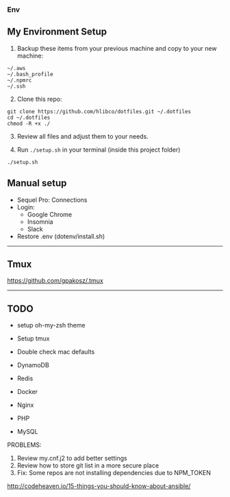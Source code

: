 ### Env

My Environment Setup
---

1. Backup these items from your previous machine and copy to your new machine:

```
~/.aws
~/.bash_profile
~/.npmrc
~/.ssh
```

2. Clone this repo:

```
git clone https://github.com/hlibco/dotfiles.git ~/.dotfiles
cd ~/.dotfiles
chmod -R +x ./
```

3. Review all files and adjust them to your needs.


4. Run `./setup.sh` in your terminal (inside this project folder)

```
./setup.sh
```


## Manual setup

- Sequel Pro: Connections
- Login:
  - Google Chrome
  - Insomnia
  - Slack
- Restore .env (dotenv/install.sh)

---

## Tmux
https://github.com/gpakosz/.tmux


---

## TODO

- setup oh-my-zsh theme
- Setup tmux
- Double check mac defaults

- DynamoDB
- Redis
- Docker
 - Nginx
 - PHP
 - MySQL


PROBLEMS:

1. Review my.cnf.j2 to add better settings
2. Review how to store git list in a more secure place
3. Fix: Some repos are not installing dependencies due to NPM_TOKEN

http://codeheaven.io/15-things-you-should-know-about-ansible/
